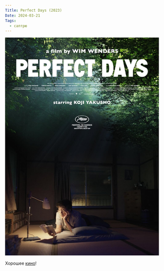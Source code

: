 ```yaml
---
Title: Perfect Days (2023)
Date: 2024-03-21
Tags:
  - саптрю
---
```


![Perfect Days by Wim Wenders](images/perfect-days-2023@2x.jpg)

Хорошее [кино](https://www.imdb.com/title/tt27503384/)!
